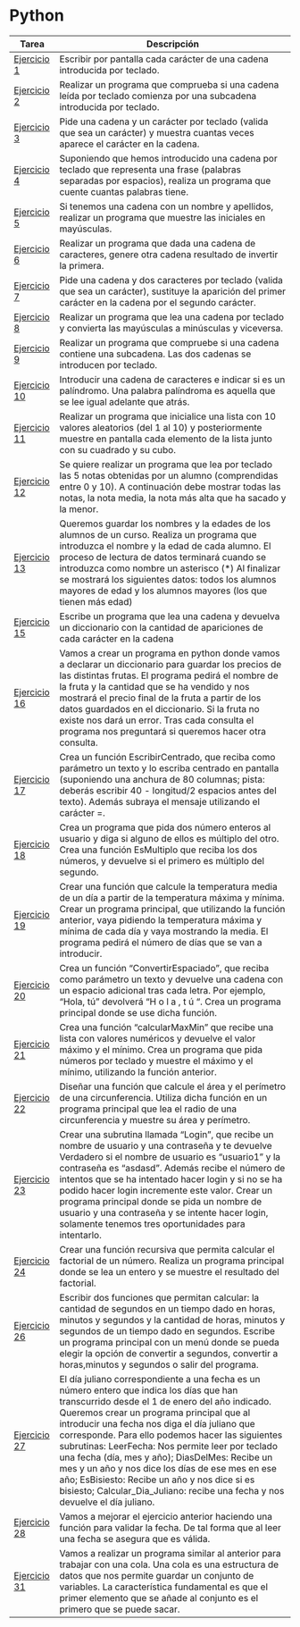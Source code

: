 # Python

|Tarea|Descripción|
|-----|-----------|
|[Ejercicio 1](/Ejercicio1.py)|Escribir por pantalla cada carácter de una cadena introducida por teclado.|
|[Ejercicio 2](/Ejercicio2.py)|Realizar un programa que comprueba si una cadena leída por teclado comienza por una subcadena introducida por teclado.|
|[Ejercicio 3](/Ejercicio3.py)|Pide una cadena y un carácter por teclado (valida que sea un carácter) y muestra cuantas veces aparece el carácter en la cadena.|
|[Ejercicio 4](/Ejercicio4.py)|Suponiendo que hemos introducido una cadena por teclado que representa una frase (palabras separadas por espacios), realiza un programa que cuente cuantas palabras tiene.|
|[Ejercicio 5](/Ejercicio5.py)|Si tenemos una cadena con un nombre y apellidos, realizar un programa que muestre las iniciales en mayúsculas.|
|[Ejercicio 6](/Ejercicio6.py)|Realizar un programa que dada una cadena de caracteres, genere otra cadena resultado de invertir la primera.|
|[Ejercicio 7](/Ejercicio7.py)|Pide una cadena y dos caracteres por teclado (valida que sea un carácter), sustituye la aparición del primer carácter en la cadena por el segundo carácter.|
|[Ejercicio 8](/Ejercicio8.py)|Realizar un programa que lea una cadena por teclado y convierta las mayúsculas a minúsculas y viceversa.|
|[Ejercicio 9](/Ejercicio9.py)|Realizar un programa que compruebe si una cadena contiene una subcadena. Las dos cadenas se introducen por teclado.|
|[Ejercicio 10](/Ejercicio10.py)|Introducir una cadena de caracteres e indicar si es un palíndromo. Una palabra palíndroma es aquella que se lee igual adelante que atrás.|
|[Ejercicio 11](/Ejercicio11.py)|Realizar un programa que inicialice una lista con 10 valores aleatorios (del 1 al 10) y posteriormente muestre en pantalla cada elemento de la lista junto con su cuadrado y su cubo.|
|[Ejercicio 12](/Ejercicio12.py)|Se quiere realizar un programa que lea por teclado las 5 notas obtenidas por un alumno (comprendidas entre 0 y 10). A continuación debe mostrar todas las notas, la nota media, la nota más alta que ha sacado y la menor.|
|[Ejercicio 13](/Ejercicio13.py)|Queremos guardar los nombres y la edades de los alumnos de un curso. Realiza un programa que introduzca el nombre y la edad de cada alumno. El proceso de lectura de datos terminará cuando se introduzca como nombre un asterisco (*) Al finalizar se mostrará los siguientes datos: todos los alumnos mayores de edad y los alumnos mayores (los que tienen más edad)|
|[Ejercicio 15](/Ejercicio15.py)|Escribe un programa que lea una cadena y devuelva un diccionario con la cantidad de apariciones de cada carácter en la cadena|
|[Ejercicio 16](/Ejercicio16.py)|Vamos a crear un programa en python donde vamos a declarar un diccionario para guardar los precios de las distintas frutas. El programa pedirá el nombre de la fruta y la cantidad que se ha vendido y nos mostrará el precio final de la fruta a partir de los datos guardados en el diccionario. Si la fruta no existe nos dará un error. Tras cada consulta el programa nos preguntará si queremos hacer otra consulta.|
|[Ejercicio 17](/Ejercicio17.py)|Crea un función EscribirCentrado, que reciba como parámetro un texto y lo escriba centrado en pantalla (suponiendo una anchura de 80 columnas; pista: deberás escribir 40 - longitud/2 espacios antes del texto). Además subraya el mensaje utilizando el carácter =.|
|[Ejercicio 18](/Ejercicio18.py)|Crea un programa que pida dos número enteros al usuario y diga si alguno de ellos es múltiplo del otro. Crea una función EsMultiplo que reciba los dos números, y devuelve si el primero es múltiplo del segundo.|
|[Ejercicio 19](/Ejercicio19.py)|Crear una función que calcule la temperatura media de un día a partir de la temperatura máxima y mínima. Crear un programa principal, que utilizando la función anterior, vaya pidiendo la temperatura máxima y mínima de cada día y vaya mostrando la media. El programa pedirá el número de días que se van a introducir.|
|[Ejercicio 20](/Ejercicio20.py)|Crea un función “ConvertirEspaciado”, que reciba como parámetro un texto y devuelve una cadena con un espacio adicional tras cada letra. Por ejemplo, “Hola, tú” devolverá “H o l a , t ú “. Crea un programa principal donde se use dicha función.|
|[Ejercicio 21](/Ejercicio21.py)|Crea una función “calcularMaxMin” que recibe una lista con valores numéricos y devuelve el valor máximo y el mínimo. Crea un programa que pida números por teclado y muestre el máximo y el mínimo, utilizando la función anterior.|
|[Ejercicio 22](/Ejercicio22.py)|Diseñar una función que calcule el área y el perímetro de una circunferencia. Utiliza dicha función en un programa principal que lea el radio de una circunferencia y muestre su área y perímetro.|
|[Ejercicio 23](/Ejercicio23.py)|Crear una subrutina llamada “Login”, que recibe un nombre de usuario y una contraseña y te devuelve Verdadero si el nombre de usuario es “usuario1” y la contraseña es “asdasd”. Además recibe el número de intentos que se ha intentado hacer login y si no se ha podido hacer login incremente este valor. Crear un programa principal donde se pida un nombre de usuario y una contraseña y se intente hacer login, solamente tenemos tres oportunidades para intentarlo.|
|[Ejercicio 24](/Ejercicio24.py)|Crear una función recursiva que permita calcular el factorial de un número. Realiza un programa principal donde se lea un entero y se muestre el resultado del factorial.|
|[Ejercicio 26](/Ejercicio26.py)|Escribir dos funciones que permitan calcular: la cantidad de segundos en un tiempo dado en horas, minutos y segundos y la cantidad de horas, minutos y segundos de un tiempo dado en segundos. Escribe un programa principal con un menú donde se pueda elegir la opción de convertir a segundos, convertir a horas,minutos y segundos o salir del programa.|
|[Ejercicio 27](/Ejercicio27.py)|El día juliano correspondiente a una fecha es un número entero que indica los días que han transcurrido desde el 1 de enero del año indicado. Queremos crear un programa principal que al introducir una fecha nos diga el día juliano que corresponde. Para ello podemos hacer las siguientes subrutinas: LeerFecha: Nos permite leer por teclado una fecha (día, mes y año); DiasDelMes: Recibe un mes y un año y nos dice los días de ese mes en ese año; EsBisiesto: Recibe un año y nos dice si es bisiesto; Calcular_Dia_Juliano: recibe una fecha y nos devuelve el día juliano.|
|[Ejercicio 28](/Ejercicio28.py)|Vamos a mejorar el ejercicio anterior haciendo una función para validar la fecha. De tal forma que al leer una fecha se asegura que es válida.|
|[Ejercicio 31](/Ejercicio31.py)|Vamos a realizar un programa similar al anterior para trabajar con una cola. Una cola es una estructura de datos que nos permite guardar un conjunto de variables. La característica fundamental es que el primer elemento que se añade al conjunto es el primero que se puede sacar.|



